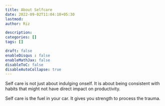 ```yaml
---
title: About Selfcare
date: 2022-09-02T11:04:10+05:30
lastmod: 
author: Riz

description: 
categories: []
tags: []

draft: false
enableDisqus : false
enableMathJax: false
disableToC: false
disableAutoCollapse: true
---
```


Self care is not just about indulging onself. It is about being consistent with habits that might not have direct impact on productivity.

Self care is the fuel in your car. It gives you strength to process the trauma. 